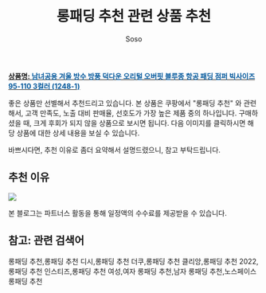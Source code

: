 ﻿---
layout: post
title:  "롱패딩 추천 관련 상품 추천"
author: Soso
categories: [ 패션의류 ]
tags: [롱패딩 추천,롱패딩 추천 디시,롱패딩 추천 더쿠,롱패딩 추천 클리앙,롱패딩 추천 2022,롱패딩 추천 인스티즈,롱패딩 추천 여성,여자 롱패딩 추천,남자 롱패딩 추천,노스페이스 롱패딩 추천]
image: https://ads-partners.coupang.com/image1/rdjp48ZM4mWtPvpxrS3y_tgLtFdmmr-bNG1wacXZXEvcXzUVlFFoYIsEbz4765iHWcUYfmWnfnxpBO0mRkHBvbTPeoyx2z1qsNJftATe76Keuqonduqkrv82RDRjuZTWCiBSCnQQImOsjF8Gh902t6sqDeN6kYdb6pRPxWyGwLF48d8Hx5IUR7x2O4WXk8He2q-UnmPuR_yjY_nAEbJ6oowHneGSCk3cx5AAE4Q1lWV-F5IF9Cjo-C4L9wB4bSICDURedDCpQDm9EHKDwi-_63yEdtSatatwYYFieihNQ0kbe8e2oA== 
description: "쿠팡에서 롱패딩 추천 관련 상품으로 가장 고객 선호도가 높은 제품 중 하나입니다."
---

<a href="https://link.coupang.com/re/AFFSDP?lptag=AF5673682&pageKey=6868378003&itemId=16422459327&vendorItemId=72324248303&traceid=V0-153-3222ac7d495a92ea&clickBeacon=B1Q%2BJqdbSoN660qgofpZSUmSrxeifrZYC85nY%2F2si3XL%2Fo0Y%2B5q0TzryXgIFrDvAvm%2FpDe3m0qYcU%2FfvDY%2BGPi%2FF0j0IBXIoOdofuI5lo7zK7U2NmtqS1l75rJyFq3I9dmAIlJz3Zmkrsryj0beg5clJ0C2pUMzjAmvz3Cu5x9NtDNW7xX%2BgKQ5tpbc%2Bw%2BG8gM2MQ9vTAQTBGH7yMdL47iPhCskelHOKgibi72xkKvMeHZLCIhYd%2FL7woTLknUhfgk5wHMaFclptYYELInPaEjpgESCpiVB0Vun%2BXKxXY%2BXDaWD%2FjZNC11RkEAjH7CUY38KIucdmfZ5Dt%2BMSF8wDWVZbGY98GoUKLsUUYhTXIo19oFXjsOIKF%2BfQQiUcIs3hYmwtU9Lro6P7fcmTdYeC%2BiWICP%2BXE0cnrBA6qr9xUZN61hS%2BCbbm78WdEdHUceG%2BkgFI%2Fqe4FbrPo1FRD9IEDIfbN7iXJnjWObPEkEOXacGPVJo4mCfQdorJaPNWR0%2BArWXq4muf%2BDtTrqXqflv0%2BAY1Z%2BhDM6rmVBI4OOMLsFoGxcwr5YtOsMzKsfU2SVovY90IpndF%2F39IKogAba1%2B8DAomAc%2FO3ECVYvYnUb86b029BK%2FQO0ZvNSrSufaq7tnEZ8uOPqkG%2FimHBQChT3Y9MsMED8oJHT2yFkaVuOWcH2p0mGpXEAEs%2BwnTTfmDHrJmtuj37NmjrDObDXeJOlMogJyy50CZGNHyXZKigM9cXcbGnL9%2FTvjP%2FC7Pp6EyFCJRklK%2FLjcgYh%2BC6f86BcFz42EsTzrPX6SYQSogSh2UbDsGsc0Zmuinwfrg7jhcNlsDFo2muobKW0557tlXLswj%2BaxBjpBcyRLDWJbc3bgno%2BzH%2BRRttXcbsRXzS1urgdk&requestid=20231116174308335272393240&token=31850C%7CMIXED"><b>상품명: <font color='#01579B'>남녀공용 겨울 방수 방풍 덕다운 오리털 오버핏 블루종 항공 패딩 점퍼 빅사이즈 95-110 3컬러 (1248-1)</font></b></a>

좋은 상품만 선별해서 추천드리고 있습니다.
본 상품은 쿠팡에서 "롱패딩 추천" 와 관련해서, 고객 만족도, 노출 대비 판매율, 선호도가 가장 높은 제품 중의 하나입니다.
구매하셨을 때, 크게 후회가 되지 않을 상품으로 보시면 됩니다. 
다음 이미지를 클릭하시면 해당 상품에 대한 상세 내용을 보실 수 있습니다.

바쁘시다면, 추천 이유로 좀더 요약해서 설명드렸으니, 참고 부탁드립니다.

## 추천 이유 

<a href="https://link.coupang.com/re/AFFSDP?lptag=AF5673682&pageKey=6868378003&itemId=16422459327&vendorItemId=72324248303&traceid=V0-153-3222ac7d495a92ea&clickBeacon=B1Q%2BJqdbSoN660qgofpZSUmSrxeifrZYC85nY%2F2si3XL%2Fo0Y%2B5q0TzryXgIFrDvAvm%2FpDe3m0qYcU%2FfvDY%2BGPi%2FF0j0IBXIoOdofuI5lo7zK7U2NmtqS1l75rJyFq3I9dmAIlJz3Zmkrsryj0beg5clJ0C2pUMzjAmvz3Cu5x9NtDNW7xX%2BgKQ5tpbc%2Bw%2BG8gM2MQ9vTAQTBGH7yMdL47iPhCskelHOKgibi72xkKvMeHZLCIhYd%2FL7woTLknUhfgk5wHMaFclptYYELInPaEjpgESCpiVB0Vun%2BXKxXY%2BXDaWD%2FjZNC11RkEAjH7CUY38KIucdmfZ5Dt%2BMSF8wDWVZbGY98GoUKLsUUYhTXIo19oFXjsOIKF%2BfQQiUcIs3hYmwtU9Lro6P7fcmTdYeC%2BiWICP%2BXE0cnrBA6qr9xUZN61hS%2BCbbm78WdEdHUceG%2BkgFI%2Fqe4FbrPo1FRD9IEDIfbN7iXJnjWObPEkEOXacGPVJo4mCfQdorJaPNWR0%2BArWXq4muf%2BDtTrqXqflv0%2BAY1Z%2BhDM6rmVBI4OOMLsFoGxcwr5YtOsMzKsfU2SVovY90IpndF%2F39IKogAba1%2B8DAomAc%2FO3ECVYvYnUb86b029BK%2FQO0ZvNSrSufaq7tnEZ8uOPqkG%2FimHBQChT3Y9MsMED8oJHT2yFkaVuOWcH2p0mGpXEAEs%2BwnTTfmDHrJmtuj37NmjrDObDXeJOlMogJyy50CZGNHyXZKigM9cXcbGnL9%2FTvjP%2FC7Pp6EyFCJRklK%2FLjcgYh%2BC6f86BcFz42EsTzrPX6SYQSogSh2UbDsGsc0Zmuinwfrg7jhcNlsDFo2muobKW0557tlXLswj%2BaxBjpBcyRLDWJbc3bgno%2BzH%2BRRttXcbsRXzS1urgdk&requestid=20231116174308335272393240&token=31850C%7CMIXED"><img src="http://image1.coupangcdn.com/image/vendor_inventory/6ed9/ec22433bf12e2488756eebf7e4adc3ac9f2eb184ea294b18407e3dbfe2f1.jpg"></a> 

본 블로그는 파트너스 활동을 통해 일정액의 수수료를 제공받을 수 있습니다.

## 참고: 관련 검색어    
롱패딩 추천,롱패딩 추천 디시,롱패딩 추천 더쿠,롱패딩 추천 클리앙,롱패딩 추천 2022,롱패딩 추천 인스티즈,롱패딩 추천 여성,여자 롱패딩 추천,남자 롱패딩 추천,노스페이스 롱패딩 추천